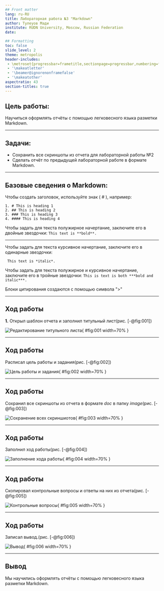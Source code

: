 ```yaml
---
## Front matter
lang: ru-RU
title: Лабораторная работа №3 "Markdown"
author: Тулеуов Мади
institute: RUDN University, Moscow, Russian Federation
date:

## Formatting
toc: false
slide_level: 2
theme: metropolis
header-includes: 
 - \metroset{progressbar=frametitle,sectionpage=progressbar,numbering=fraction}
 - '\makeatletter'
 - '\beamer@ignorenonframefalse'
 - '\makeatother'
aspectratio: 43
section-titles: true
---
```


## Цель работы:

Научиться оформлять отчёты с помощью легковесного языка разметки Markdown.

---

## Задачи:

- Сохранить все скриншоты из отчета для лабораторной работы №2
- Сделать отчёт по предыдущей лабораторной работе в формате Markdown.

- - -

## Базовые сведения о Markdown:

Чтобы создать заголовок, используйте знак ( # ), например:

```
1. # This is heading 1
2. ## This is heading 2
3. ### This is heading 3
4. #### This is heading 4
```
Чтобы задать для текста полужирное начертание, заключите его в двойные звездочки:
```This text is **bold**.```

---


Чтобы задать для текста курсивное начертание, заключите его в одинарные звездочки:

``` This text is *italic*.```

Чтобы задать для текста полужирное и курсивное начертание, заключите его в тройные звездочки:
```This is text is both ***bold and italic***.```

Блоки цитирования создаются с помощью символа ">"

---

## Ход работы

**1.** Открыл шаблон отчета и заполнил титульный лист(рис. [-@fig:001])

![Редактирование титульного листа](screens/1.png){ #fig:001 width=70% }

- - - 

## Ход работы

Расписал цель работы и задания(рис. [-@fig:002])

![Цель работы и задания](screens/2.png){ #fig:002 width=70% }

- - -

## Ход работы

Сохранил все скриншоты из отчета в формате *doc* в папку *image*(рис. [-@fig:003])

![Сохранение всех скриншиотов](screens/5.png){ #fig:003 width=70% }

- - -

## Ход работы

Заполнил ход работы(рис. [-@fig:004])

![Заполнение хода работы](screens/6.png){ #fig:004 width=70% }

- - -

##  Ход работы

Скопировал контрольные вопросы и ответы на них из отчета(рис. [-@fig:005])

![Контрольные вопросы](screens/7.png){ #fig:005 width=70% }

- - -

## Ход работы

Записал вывод.(рис. [-@fig:006])

![Вывод](screens/8.png){ #fig:006 width=70% }

- - -

## Вывод

Мы научились оформлять отчёты с помощью легковесного языка разметки Markdown.